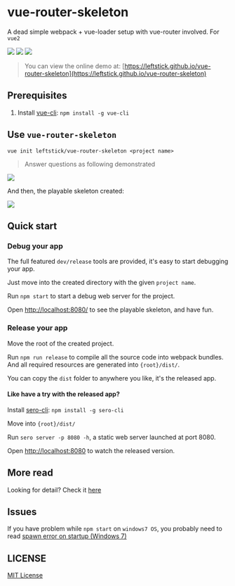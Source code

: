 # vue-router-skeleton
A dead simple webpack + vue-loader setup with vue-router involved. For `vue2`

![](https://img.shields.io/github/tag/leftstick/vue-router-skeleton.svg)
![][david-url]
![][license-url]

> You can view the online demo at: [https://leftstick.github.io/vue-router-skeleton](https://leftstick.github.io/vue-router-skeleton)

## Prerequisites ##

1. Install [vue-cli](https://github.com/vuejs/vue-cli): `npm install -g vue-cli`

## Use `vue-router-skeleton` ##

`vue init leftstick/vue-router-skeleton <project name>`

> Answer questions as following demonstrated

![](https://raw.githubusercontent.com/leftstick/vue-router-skeleton/master/docs/img/questions.png)

And then, the playable skeleton created:

![](https://raw.githubusercontent.com/leftstick/vue-router-skeleton/master/docs/img/created.png)

## Quick start ##

### Debug your app ###

The full featured `dev/release` tools are provided, it's easy to start debugging your app.

Just move into the created directory with the given `project name`.

Run `npm start` to start a debug web server for the project.

Open [http://localhost:8080/](http://localhost:8080/) to see the playable skeleton, and have fun.


### Release your app ###

Move the root of the created project.

Run `npm run release` to compile all the source code into webpack bundles. And all required resources are generated into `{root}/dist/`.

You can copy the `dist` folder to anywhere you like, it's the released app.

#### Like have a try with the released app? ####

Install [sero-cli](https://github.com/leftstick/Sero-cli): `npm install -g sero-cli`

Move into `{root}/dist/`

Run `sero server -p 8080 -h`, a static web server launched at port 8080.

Open [http://localhost:8080](http://localhost:8080) to watch the released version.


## More read ##

Looking for detail? Check it [here](https://github.com/leftstick/vue-router-skeleton/blob/master/docs/qa.md)


## Issues ##

If you have problem while `npm start` on `windows7 OS`, you probably need to read [spawn error on startup (Windows 7)](https://github.com/FormidableLabs/webpack-dashboard/issues/57)


## LICENSE ##

[MIT License](https://raw.githubusercontent.com/leftstick/vue-router-skeleton/master/LICENSE)




[david-url]: https://david-dm.org/leftstick/vue-router-skeleton.png
[license-url]: https://img.shields.io/github/license/leftstick/vue-router-skeleton.svg
